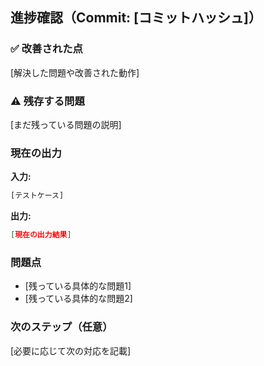 ## 進捗確認（Commit: [コミットハッシュ]）

### ✅ 改善された点
[解決した問題や改善された動作]

### ⚠️ 残存する問題
[まだ残っている問題の説明]

### 現在の出力
**入力:**
```javascript
[テストケース]
```

**出力:**
```json
[現在の出力結果]
```

### 問題点
- [残っている具体的な問題1]
- [残っている具体的な問題2]

### 次のステップ（任意）
[必要に応じて次の対応を記載]